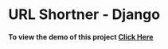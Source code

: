 # URL Shortner - Django

#### To view the demo of this project [Click Here](https://ganesha-urlshortner-0fb18d5e2808.herokuapp.com/)